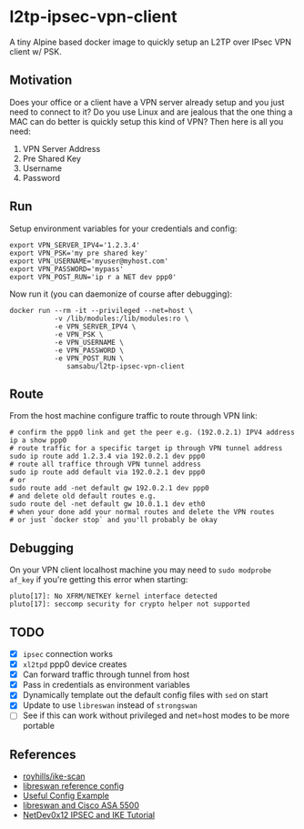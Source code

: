 l2tp-ipsec-vpn-client
===

A tiny Alpine based docker image to quickly setup an L2TP over IPsec VPN client w/ PSK.

## Motivation
Does your office or a client have a VPN server already setup and you
just need to connect to it? Do you use Linux and are jealous that the
one thing a MAC can do better is quickly setup this kind of VPN? Then
here is all you need:

1. VPN Server Address
2. Pre Shared Key
3. Username
4. Password

## Run
Setup environment variables for your credentials and config:

    export VPN_SERVER_IPV4='1.2.3.4'
    export VPN_PSK='my pre shared key'
    export VPN_USERNAME='myuser@myhost.com'
    export VPN_PASSWORD='mypass'
    export VPN_POST_RUN='ip r a NET dev ppp0'

Now run it (you can daemonize of course after debugging):

    docker run --rm -it --privileged --net=host \
               -v /lib/modules:/lib/modules:ro \
               -e VPN_SERVER_IPV4 \
               -e VPN_PSK \
               -e VPN_USERNAME \
               -e VPN_PASSWORD \
               -e VPN_POST_RUN \
                  samsabu/l2tp-ipsec-vpn-client

## Route
From the host machine configure traffic to route through VPN link:

    # confirm the ppp0 link and get the peer e.g. (192.0.2.1) IPV4 address
    ip a show ppp0
    # route traffic for a specific target ip through VPN tunnel address
    sudo ip route add 1.2.3.4 via 192.0.2.1 dev ppp0
    # route all traffice through VPN tunnel address
    sudo ip route add default via 192.0.2.1 dev ppp0
    # or
    sudo route add -net default gw 192.0.2.1 dev ppp0
    # and delete old default routes e.g.
    sudo route del -net default gw 10.0.1.1 dev eth0
    # when your done add your normal routes and delete the VPN routes
    # or just `docker stop` and you'll probably be okay


## Debugging
On your VPN client localhost machine you may need to `sudo modprobe af_key`
if you're getting this error when starting:
```
pluto[17]: No XFRM/NETKEY kernel interface detected
pluto[17]: seccomp security for crypto helper not supported
```


## TODO
- [x] `ipsec` connection works
- [x] `xl2tpd` ppp0 device creates
- [x] Can forward traffic through tunnel from host
- [x] Pass in credentials as environment variables
- [x] Dynamically template out the default config files with `sed` on start
- [x] Update to use `libreswan` instead of `strongswan`
- [ ] See if this can work without privileged and net=host modes to be more portable

## References
* [royhills/ike-scan](https://github.com/royhills/ike-scan)
* [libreswan reference config](https://libreswan.org/wiki/VPN_server_for_remote_clients_using_IKEv1_with_L2TP)
* [Useful Config Example](https://lists.libreswan.org/pipermail/swan/2016/001921.html)
* [libreswan and Cisco ASA 5500](https://sgros.blogspot.com/2013/08/getting-libreswan-connect-to-cisco-asa.html)
* [NetDev0x12 IPSEC and IKE Tutorial](https://youtu.be/7oldcYljp4U?t=1586)
